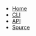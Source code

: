 * [Home](@root/)
* [CLI](@root/cli//)
* [API](@root/api//)
* [Source](https://github.com/dmulholland/janus-swift)
